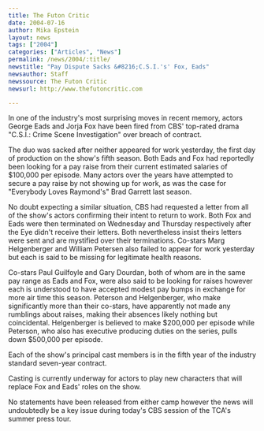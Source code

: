 ```yaml
---
title: The Futon Critic
date: 2004-07-16
author: Mika Epstein
layout: news
tags: ["2004"]
categories: ["Articles", "News"]
permalink: /news/2004/:title/
newstitle: "Pay Dispute Sacks &#8216;C.S.I.'s' Fox, Eads"
newsauthor: Staff  
newssource: The Futon Critic  
newsurl: http://www.thefutoncritic.com  

---
```


In one of the industry's most surprising moves in recent memory, actors George Eads and Jorja Fox have been fired from CBS' top-rated drama "C.S.I.: Crime Scene Investigation" over breach of contract.

The duo was sacked after neither appeared for work yesterday, the first day of production on the show's fifth season. Both Eads and Fox had reportedly been looking for a pay raise from their current estimated salaries of $100,000 per episode. Many actors over the years have attempted to secure a pay raise by not showing up for work, as was the case for "Everybody Loves Raymond's" Brad Garrett last season.

No doubt expecting a similar situation, CBS had requested a letter from all of the show's actors confirming their intent to return to work. Both Fox and Eads were then terminated on Wednesday and Thursday respectively after the Eye didn't receive their letters. Both nevertheless insist theirs letters were sent and are mystified over their terminations. Co-stars Marg Helgenberger and William Petersen also failed to appear for work yesterday but each is said to be missing for legitimate health reasons.

Co-stars Paul Guilfoyle and Gary Dourdan, both of whom are in the same pay range as Eads and Fox, were also said to be looking for raises however each is understood to have accepted modest pay bumps in exchange for more air time this season. Peterson and Helgenberger, who make significantly more than their co-stars, have apparently not made any rumblings about raises, making their absences likely nothing but coincidental. Helgenberger is believed to make $200,000 per episode while Peterson, who also has executive producing duties on the series, pulls down $500,000 per episode.

Each of the show's principal cast members is in the fifth year of the industry standard seven-year contract.

Casting is currently underway for actors to play new characters that will replace Fox and Eads' roles on the show.

No statements have been released from either camp however the news will undoubtedly be a key issue during today's CBS session of the TCA's summer press tour.

